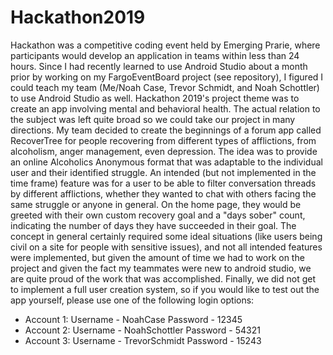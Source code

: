 # Hackathon2019

  Hackathon was a competitive coding event held by Emerging Prarie, where participants would develop an application in teams within less than 24 hours. 
Since I had recently learned to use Android Studio about a month prior by working on my FargoEventBoard project (see repository), I figured I could teach 
my team (Me/Noah Case, Trevor Schmidt, and Noah Schottler) to use Android Studio as well. Hackathon 2019's project theme was to create an app involving mental 
and behavioral health. The actual relation to the subject was left quite broad so we could take our project in many directions. My team decided to create the 
beginnings of a forum app called RecoverTree for people recovering from different types of afflictions, from alcoholism, anger management, even depression. The idea was to provide 
an online Alcoholics Anonymous format that was adaptable to the individual user and their identified struggle. An intended (but not implemented in the time frame) feature 
was for a user to be able to filter conversation threads by different afflictions, whether they wanted to chat with others facing the same struggle or anyone in general.
On the home page, they would be greeted with their own custom recovery goal and a "days sober" count, indicating the number of days they have succeeded in their goal. The concept
in general certainly required some ideal situations (like users being civil on a site for people with sensitive issues), and not all intended features were implemented, but given
the amount of time we had to work on the project and given the fact my teammates were new to android studio, we are quite proud of the work that was accomplished. Finally, 
we did not get to implement a full user creation system, so if you would like to test out the app yourself, please use one of the following login options:

- Account 1: 
  Username - NoahCase
  Password - 12345
- Account 2:
  Username - NoahSchottler
  Password - 54321
- Account 3:
  Username - TrevorSchmidt
  Password - 15243
